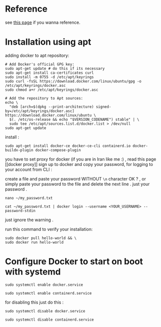 # Reference

see [this page](https://docs.docker.com/engine/install/ubuntu/#uninstall-docker-engine) if you wanna reference.

# Installation using apt

adding docker to apt repository:

```shell
# Add Docker's official GPG key:
sudo apt-get update # do this if its necessary
sudo apt-get install ca-certificates curl
sudo install -m 0755 -d /etc/apt/keyrings
sudo curl -fsSL https://download.docker.com/linux/ubuntu/gpg -o /etc/apt/keyrings/docker.asc
sudo chmod a+r /etc/apt/keyrings/docker.asc

# Add the repository to Apt sources:
echo \
  "deb [arch=$(dpkg --print-architecture) signed-by=/etc/apt/keyrings/docker.asc] https://download.docker.com/linux/ubuntu \
  $(. /etc/os-release && echo "$VERSION_CODENAME") stable" | \
  sudo tee /etc/apt/sources.list.d/docker.list > /dev/null
sudo apt-get update
```

install :

```shell
sudo apt-get install docker-ce docker-ce-cli containerd.io docker-buildx-plugin docker-compose-plugin
```

you have to set proxy for docker (if you are in Iran like me :) , read this page [[docker proxy]]
sign up to docker and copy your password, for logging to your account from CLI :

create a file and paste your password WITHOUT `\n` character OK ? , or simply paste your password to the file and delete the next line . just your password .

```shell
nano ~/my_password.txt
```

```shell
cat ~/my_password.txt | docker login --username <YOUR_USERNAME> --password-stdin
```

just ignore the warning .

run this command to verify your installation:

```shell
sudo docker pull hello-world && \
sudo docker run hello-world
```

# Configure Docker to start on boot with systemd

```shell
sudo systemctl enable docker.service
```

```shell
sudo systemctl enable containerd.service
```

for disabling this just do this :

```shell
sudo systemctl disable docker.service
```

```shell
sudo systemctl disable containerd.service
```

